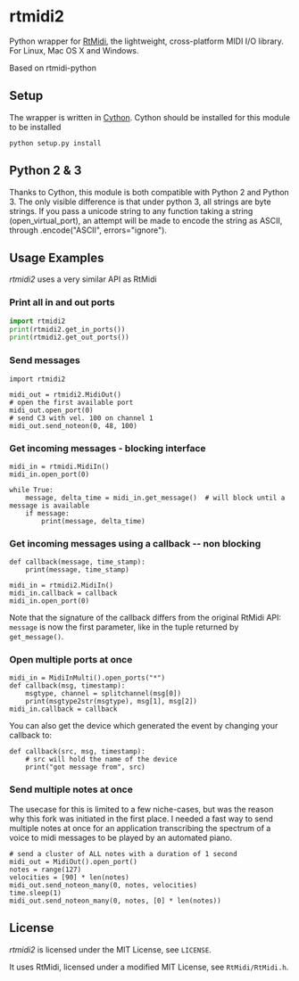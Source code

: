 # rtmidi2

Python wrapper for [RtMidi](http://www.music.mcgill.ca/~gary/rtmidi/), the
lightweight, cross-platform MIDI I/O library. For Linux, Mac OS X and Windows.

Based on rtmidi-python

## Setup

The wrapper is written in [Cython](http://www.cython.org). Cython should
be installed for this module to be installed

    python setup.py install
    
## Python 2 & 3

Thanks to Cython, this module is both compatible with Python 2 and Python 3. The only visible difference is that under python 3, all strings are byte strings. If you pass a unicode string to any function taking a string (open_virtual_port), an attempt will be made to encode the string as ASCII, through .encode("ASCII", errors="ignore"). 

## Usage Examples

_rtmidi2_ uses a very similar API as RtMidi

### Print all in and out ports

```python
import rtmidi2
print(rtmidi2.get_in_ports())
print(rtmidi2.get_out_ports())
```

### Send messages

    import rtmidi2
  
    midi_out = rtmidi2.MidiOut()
    # open the first available port
    midi_out.open_port(0) 
    # send C3 with vel. 100 on channel 1
    midi_out.send_noteon(0, 48, 100)

### Get incoming messages - blocking interface

    midi_in = rtmidi.MidiIn()
    midi_in.open_port(0)

    while True:
        message, delta_time = midi_in.get_message()  # will block until a message is available
        if message:
            print(message, delta_time)

### Get incoming messages using a callback -- non blocking

    def callback(message, time_stamp):
        print(message, time_stamp)

    midi_in = rtmidi2.MidiIn()
    midi_in.callback = callback
    midi_in.open_port(0)


Note that the signature of the callback differs from the original RtMidi API:
`message` is now the first parameter, like in the tuple returned by
`get_message()`.

### Open multiple ports at once
   
    midi_in = MidiInMulti().open_ports("*")
    def callback(msg, timestamp):
        msgtype, channel = splitchannel(msg[0])
        print(msgtype2str(msgtype), msg[1], msg[2])
    midi_in.callback = callback
    
You can also get the device which generated the event by changing your callback to:

    def callback(src, msg, timestamp):
        # src will hold the name of the device
        print("got message from", src)
        
        
### Send multiple notes at once

The usecase for this is limited to a few niche-cases, but was the reason why 
this fork was initiated in the first place. I needed a fast way to send multiple 
notes at once for an application transcribing the spectrum of a voice to 
midi messages to be played by an automated piano.

    # send a cluster of ALL notes with a duration of 1 second
    midi_out = MidiOut().open_port()
    notes = range(127)
    velocities = [90] * len(notes)
    midi_out.send_noteon_many(0, notes, velocities)
    time.sleep(1)
    midi_out.send_noteon_many(0, notes, [0] * len(notes))

## License

_rtmidi2_ is licensed under the MIT License, see `LICENSE`.

It uses RtMidi, licensed under a modified MIT License, see `RtMidi/RtMidi.h`.
